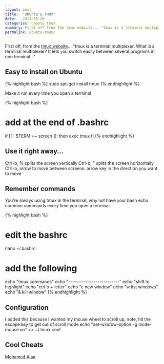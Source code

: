 ```yaml
---
layout: post
title:  "Ubuntu & TMUX"
date:   2013-05-20
categories: ubuntu tmux
summary: First off from the tmux website... "tmux is a terminal multiplexer. What is a terminal multiplexer? It lets you switch easily between several programs in one terminal..." 
permalink: ubuntu-tmux/
---
```

First off, from the [tmux website](http://tmux.sourceforge.net/)... "tmux is a terminal multiplexer. What is a terminal multiplexer? It lets you switch easily between several programs in one terminal..." 

## Easy to install on Ubuntu

{% highlight bash %}
sudo apt-get install tmux
{% endhighlight %}

Make it run every time you open a terminal

{% highlight bash %}
# add at the end of .bashrc
if [[ ! $TERM =~ screen ]]; then
    exec tmux
fi
{% endhighlight %}

## Use it right away...
Ctrl-b, % splits the screen vertically
Ctrl-b, " splits the screen horizontally
Ctrl-b, arrow to move between screens. arrow key in the direction you want to move

## Remember commands
You're always using tmux in the terminal, why not have your bash echo common commands every time you open a terminal.

{% highlight bash %}
# edit the bashrc
nano ~/.bashrc

# add the following
echo "tmux commands"
echo "--------------------------"
echo "shift to highlight"
echo "ctrl b + letter"
echo "c           new window"
echo "w           list windows"
echo "&           kill window"
{% endhighlight %}

## Configuration
I added this because I wanted my mouse wheel to scroll up; note, hit the escape key to get out of scroll mode
echo "set-window-option -g mode-mouse on" >> ~/.tmux.conf


## Cool Cheats 
[Mohamed Alaa](https://gist.github.com/MohamedAlaa/2961058)

